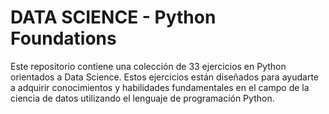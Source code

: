 # DATA SCIENCE - Python Foundations
Este repositorio contiene una colección de 33 ejercicios en Python orientados a Data Science. Estos ejercicios están diseñados para ayudarte a adquirir conocimientos y habilidades fundamentales en el campo de la ciencia de datos utilizando el lenguaje de programación Python.
